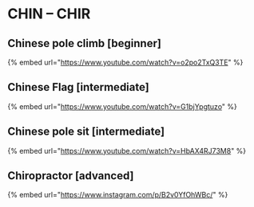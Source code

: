 # CHIN – CHIR

## Chinese pole climb \[beginner]

{% embed url="https://www.youtube.com/watch?v=o2po2TxQ3TE" %}

## Chinese Flag \[intermediate]

{% embed url="https://www.youtube.com/watch?v=G1bjYpgtuzo" %}

## Chinese pole sit \[intermediate]

{% embed url="https://www.youtube.com/watch?v=HbAX4RJ73M8" %}

## Chiropractor \[advanced]

{% embed url="https://www.instagram.com/p/B2v0YfOhWBc/" %}
